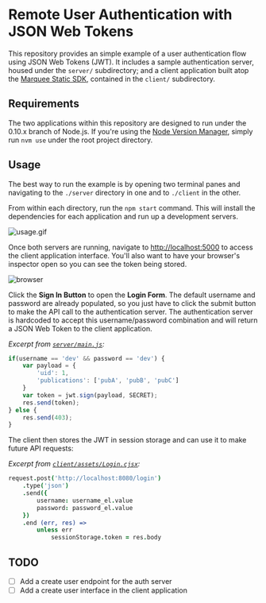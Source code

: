 # Remote User Authentication with JSON Web Tokens

This repository provides an simple example of a user authentication flow using JSON Web Tokens (JWT). It includes a sample authentication server, housed under the `server/` subdirectory; and a client application built atop the [Marquee Static SDK](https://github.com/marquee/static-sdk), contained in the `client/` subdirectory.

## Requirements

The two applications within this repository are designed to run under the 0.10.x branch of Node.js. If you're using the [Node Version Manager](https://github.com/creationix/nvm), simply run `nvm use` under the root project directory.

## Usage

The best way to run the example is by opening two terminal panes and navigating to the `./server` directory in one and to `./client` in the other.

From within each directory, run the `npm start` command. This will install the dependencies for each application and run up a development servers.

![usage.gif](https://slack-files.com/files-pub/T025HR57G-F08LN7ZPW-7b57ffcff7/usage.gif)

Once both servers are running, navigate to [http://localhost:5000](http://localhost:5000) to access the client application interface. You'll also want to have your browser's inspector open so you can see the token being stored.

![browser](https://slack-files.com/files-pub/T025HR57G-F08LNQA8M-dd081404c5/screen_shot_2015-08-05_at_2.16.59_pm.png)

Click the **Sign In Button** to open the **Login Form**. The default username and password are already populated, so you just have to click the submit button to make the API call to the authentication server. The authentication server is hardcoded to accept this username/password combination and will return a JSON Web Token to the client application.

_Excerpt from [`server/main.js`](https://github.com/alexcabrera/users-jwt-test/blob/master/server/main.js#L13-L22):_
```js
if(username == 'dev' && password == 'dev') {
    var payload = {
        'uid': 1,
        'publications': ['pubA', 'pubB', 'pubC']
    }
    var token = jwt.sign(payload, SECRET);
    res.send(token);
} else {
    res.send(403);
}
```

The client then stores the JWT in session storage and can use it to make future API requests:

_Excerpt from [`client/assets/Login.cjsx`](https://github.com/alexcabrera/users-jwt-test/blob/master/client/assets/Login.cjsx#L21-L32):_

```coffee
request.post('http://localhost:8080/login')
    .type('json')
    .send({
        username: username_el.value
        password: password_el.value
    })
    .end (err, res) =>
        unless err
            sessionStorage.token = res.body
```


## TODO

- [ ] Add a create user endpoint for the auth server
- [ ] Add a create user interface in the client application
